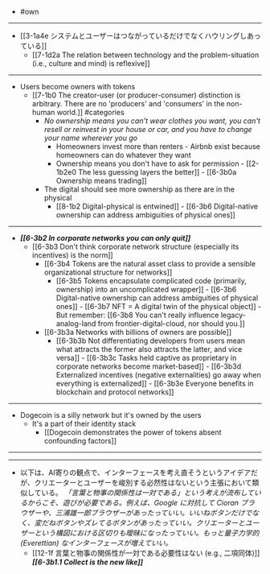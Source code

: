 - #own
---
- [[3-1a4e システムとユーザーはつながっているだけでなくハウリングしあっている]]
  - [[7-1d2a The relation between technology and the problem-situation (i.e., culture and mind) is reflexive]]
---
- Users become owners with tokens
  - [[7-1b0 The creator-user (or producer-consumer) distinction is arbitrary. There are no 'producers' and 'consumers' in the non-human world.]] #categories 
    - *No ownership means you can't wear clothes you want, you can't resell or reinvest in your house or car, and you have to change your name wherever you go* 
      - Homeowners invest more than renters
				- Airbnb exist because homeowners can do whatever they want
      - Ownership means you don't have to ask for permission
				- [[2-1b2e0 The less guessing layers the better]]
				- [[6-3b0a Ownership means trading]]
    - The digital should see more ownership as there are in the physical
      - [[8-1b2 Digital-physical is entwined]]
				- [[6-3b6 Digital-native ownership can address ambiguities of physical ones]]
---
- ***[[6-3b2 In corporate networks you can only quit]]***
  - [[6-3b3 Don't think corporate network structure (especially its incentives) is the norm]]
    - [[6-3b4 Tokens are the natural asset class to provide a sensible organizational structure for networks]]
      - [[6-3b5 Tokens encapsulate complicated code (primarily, ownership) into an uncomplicated wrapper]]
				- [[6-3b6 Digital-native ownership can address ambiguities of physical ones]]
					- [[6-3b7 NFT = A digital twin of the physical object]]
						- But remember: [[6-3b8 You can't really influence legacy-analog-land from frontier-digital-cloud, nor should you.]]
    - [[6-3b3a Networks with billions of owners are possible]]
      - [[6-3b3b Not differentiating developers from users mean what attracts the former also attracts the latter, and vice versa]]
				- [[6-3b3c Tasks held captive as proprietary in corporate networks become market-based]]
					- [[6-3b3d Externalized incentives (negative externalities) go away when everything is externalized]]
						- [[6-3b3e Everyone benefits in blockchain and protocol networks]]
---
- Dogecoin is a silly network but it's owned by the users
  - It's a part of their identity stack
    - [[Dogecoin demonstrates the power of tokens absent confounding factors]]
---
---
- 以下は、AI寄りの観点で、インターフェースを考え直そうというアイデアだが、クリエーターとユーザーを峻別する必然性はないという主張において類似している。
	*「言葉と物事の関係性は一対である」という考えが流布しているからこそ、遊びが必要である。例えば、Google に対抗して Cioran ブラウザーや、三浦雄一郎ブラウザーがあったっていい。いいねボタンだけでなく、変だねボタンやズレてるボタンがあったっていい。クリエーターとユーザーという構図における区切りも曖昧になったっていい。もっと量子力学的 (Everettian) なインターフェースが増えていい。*
    - [[12-1f 言葉と物事の関係性が一対である必要性はない (e.g., 二項同体)]]
			***[[6-3b1.1 Collect is the new like]]***